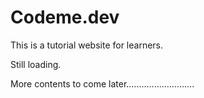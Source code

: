 # Codeme.dev

This is a tutorial website for learners.

Still loading. 

More contents to come later...........................